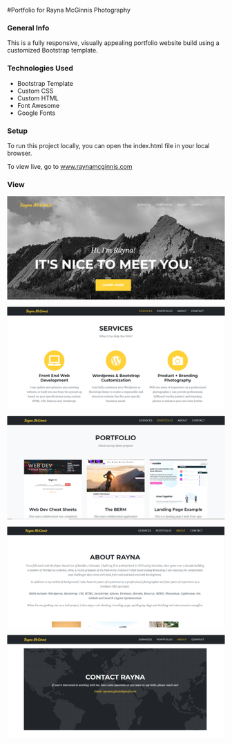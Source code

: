 #Portfolio for Rayna McGinnis Photography

### General Info
This is a fully responsive, visually appealing portfolio website build using a customized Bootstrap template.

### Technologies Used
- Bootstrap Template
- Custom CSS
- Custom HTML
- Font Awesome
- Google Fonts

### Setup

To run this project locally, you can open the index.html file in your local browser.

To view live, go to www.raynamcginnis.com 

### View 

![Photos](img/photo1.png)

![Photos](img/photo2.png)

![Photos](img/photo3.png)

![Photos](img/photo4.png)

![Photos](img/photo5.png)

